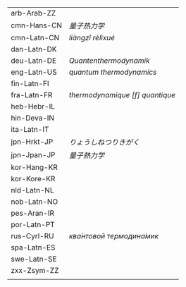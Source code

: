 | | |
|-|-|
| arb-Arab-ZZ |  |
| cmn-Hans-CN | _量子热力学_ |
| cmn-Latn-CN | _liàngzǐ rèlìxué_ |
| dan-Latn-DK |  |
| deu-Latn-DE | _Quantenthermodynamik_ |
| eng-Latn-US | _quantum thermodynamics_ |
| fin-Latn-FI |  |
| fra-Latn-FR | _thermodynamique [f] quantique_ |
| heb-Hebr-IL |  |
| hin-Deva-IN |  |
| ita-Latn-IT |  |
| jpn-Hrkt-JP | _りょうしねつりきがく_ |
| jpn-Jpan-JP | _量子熱力学_ |
| kor-Hang-KR |  |
| kor-Kore-KR |  |
| nld-Latn-NL |  |
| nob-Latn-NO |  |
| pes-Aran-IR |  |
| por-Latn-PT |  |
| rus-Cyrl-RU | _ква́нтовой термодина́мик_ |
| spa-Latn-ES |  |
| swe-Latn-SE |  |
| zxx-Zsym-ZZ |  |
|  |  |